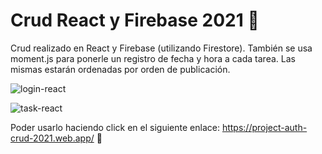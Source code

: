 # Crud React y Firebase 2021 :notebook:

Crud realizado en React y Firebase (utilizando Firestore). También se usa moment.js para ponerle un registro de fecha y hora a cada tarea. Las mismas estarán ordenadas por orden de publicación. 


![login-react](https://i.ibb.co/zmKKQsW/login-crud-2021.jpg)


![task-react](https://i.ibb.co/ysyCpbw/tareas-crud-2021.jpg)

Poder usarlo haciendo click en el siguiente enlace: 
https://project-auth-crud-2021.web.app/ :rocket:

